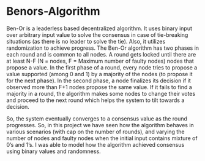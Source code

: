 # Benors-Algorithm

Ben-Or is a leaderless based decentralized algorithm. It uses binary input over arbitrary input value to solve the consensus in case of tie-breaking situations (as there is no leader to solve the tie). Also, it utilizes randomization to achieve progress. The Ben-Or algorithm has two phases in each round and is common to all nodes. A round gets locked until there are at least N-F (N = nodes, F = Maximum number of faulty nodes) nodes that propose a value. In the first phase of a round, every node tries to propose a value supported (among 0 and 1) by a majority of the nodes (to propose it for the next phase). In the second phase, a node finalizes its decision if it observed more than F+1 nodes propose the same value. If it fails to find a majority in a round, the algorithm makes some nodes to change their votes and proceed to the next round which helps the system to tilt towards a decision.

So, the system eventually converges to a consensus value as the round progresses. So, in this project we have seen how the algorithm behaves in various scenarios (with cap on
the number of rounds), and varying the number of nodes and faulty nodes when the initial input contains mixture of 0’s and 1’s. I was able to model how the algorithm achieved consensus using binary values and randomness.
